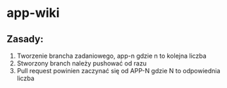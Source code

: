 # app-wiki

## Zasady:
1. Tworzenie brancha zadaniowego, app-n gdzie n to kolejna liczba
2. Stworzony branch należy pushować od razu
3. Pull request powinien zaczynać się od APP-N gdzie N to odpowiednia liczba